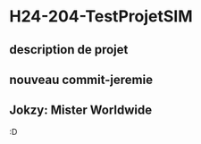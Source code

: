 # H24-204-TestProjetSIM
 
## description de projet 
## nouveau commit-jeremie
## Jokzy: Mister Worldwide

:D
